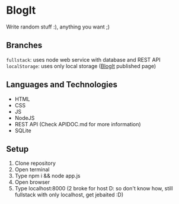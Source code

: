 # BlogIt

Write random stuff :), anything you want ;)

## Branches

`fullstack`: uses node web service with database and REST API  
`localStorage`: uses only local storage ([BlogIt](https://kylehuang041.github.io/BlogIt/) published page)

## Languages and Technologies

* HTML
* CSS
* JS
* NodeJS
* REST API (Check APIDOC.md for more information)
* SQLite

## Setup

1. Clone repository
2. Open terminal
3. Type npm i && node app.js
4. Open browser
5. Type localhost:8000 (2 broke for host D: so don't know how, still fullstack with only localhost, get jebaited :D)
